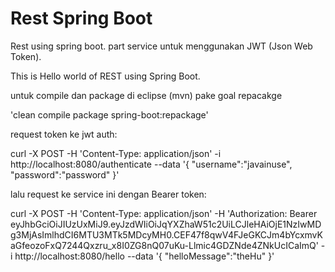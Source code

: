 # Rest Spring Boot

Rest using spring boot. part service untuk menggunakan JWT (Json Web Token).


This is Hello world of REST using Spring Boot.

untuk compile dan package di eclipse (mvn) pake goal repacakge


'clean compile package spring-boot:repackage'


request token ke jwt auth:


curl -X POST -H 'Content-Type: application/json' -i http://localhost:8080/authenticate --data '{  "username":"javainuse",  "password":"password" }'

lalu request ke service ini dengan Bearer token:


curl -X POST -H 'Content-Type: application/json' -H 'Authorization: Bearer eyJhbGciOiJIUzUxMiJ9.eyJzdWIiOiJqYXZhaW51c2UiLCJleHAiOjE1NzIwMDg3MjAsImlhdCI6MTU3MTk5MDcyMH0.CEF47f8qwV4FJeGKCJm4bYcxmvKaGfeozoFxQ7244Qxzru_x8I0ZG8nQ07uKu-Llmic4GDZNde4ZNkUcICaImQ' -i http://localhost:8080/hello --data '{  "helloMessage":"theHu" }'




